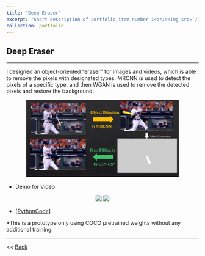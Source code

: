 ```yaml
---
title: "Deep Eraser"
excerpt: "Short description of portfolio item number 1<br/><img src='/images/500x300.png'>"
collection: portfolio
---
```



## Deep Eraser
--------------

I designed an object-oriented “eraser” for images and videos, which is able to remove the pixels with designated types. MRCNN is used to detect the pixels of a specific type, and then WGAN is used to remove the detected pixels and restore the background.

<p align="center"><img src="../figures/Slide3.PNG" width="400" class="inline"/></p>

- Demo for Video
<p align="center">
<img src="../figures/clip1_borded.gif" width="250" class="inline"/>
<img src="../figures/clip1_erased.gif" width="250" class="inline"/></p>

- [[PythonCode]](https://github.com/Xiaoyang-Rebecca/DeepEraser)


*This is a prototype only using COCO pretrained weights without any additional training.

---
<< [Back](../)
